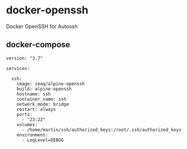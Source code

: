 # docker-openssh
Docker OpenSSH for Autossh

## docker-compose

	version: "3.7"
	
	services:
	
	  ssh:
	    image: zeaq/alpine-openssh
	    build: alpine-openssh
	    hostname: ssh
	    container_name: ssh
	    network_mode: bridge
	    restart: always
	    ports:
	      - "23:22"
	    volumes:
	      - /home/martin/ssh/authorized_keys:/root/.ssh/authorized_keys
	    environment:
	      - LogLevel=DEBUG

